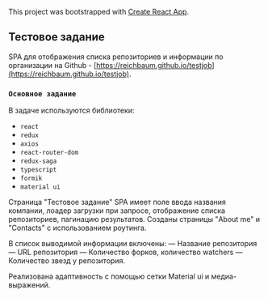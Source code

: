 This project was bootstrapped with [Create React App](https://github.com/facebook/create-react-app).

## Тестовое задание

SPA для отображения списка репозиториев и информации по организации на Github - [https://reichbaum.github.io/testjob](https://reichbaum.github.io/testjob).

### `Основное задание`

В задаче используются библиотеки:
* `react`
* `redux`
* `axios`
* `react-router-dom`
* `redux-saga`
* `typescript`
* `formik`
* `material ui`

 Страница "Тестовое задание" SPA имеет поле ввода названия компании, лоадер загрузки при запросе, отображение списка репозиториев, пагинацию результатов. Cозданы страницы "About me" и "Contacts" с использованием роутинга. 
 
В список выводимой информации включены:
— Название репозитория
— URL репозитория
— Количество форков, количество watchers
— Количество звезд у репозитория.

Реализована адаптивность с помощью сетки Material ui и медиа-выражений.
